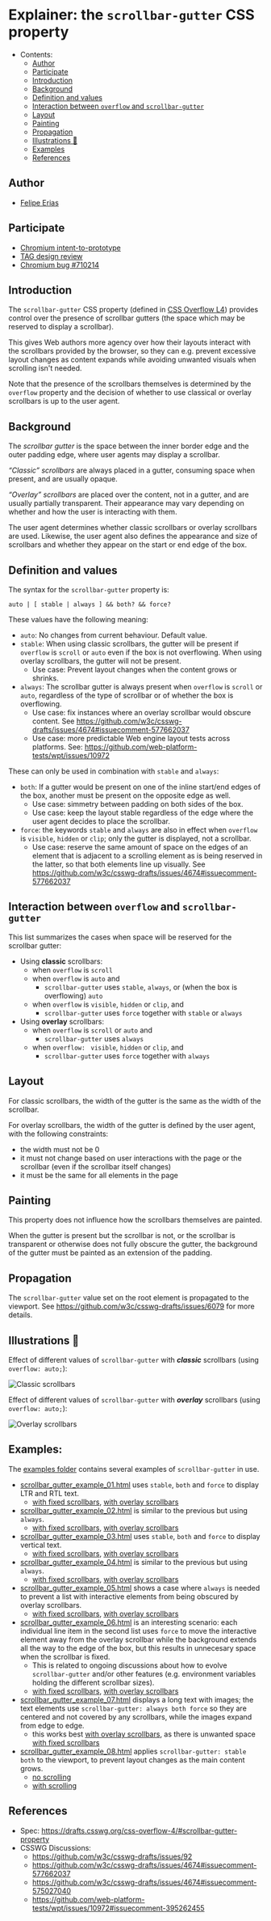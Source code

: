 # Explainer: the `scrollbar-gutter` CSS property

- Contents:
  - [Author](#author)
  - [Participate](#participate)
  - [Introduction](#introduction)
  - [Background](#background)
  - [Definition and values](#definition-and-values)
  - [Interaction between `overflow` and `scrollbar-gutter`](#interaction-between-overflow-and-scrollbar-gutter)
  - [Layout](#layout)
  - [Painting](#painting)
  - [Propagation](#propagation)
  - [Illustrations 🌅](#illustrations-)
  - [Examples](#examples)
  - [References](#references)


## Author

* [Felipe Erias](felipeerias)

## Participate

* [Chromium intent-to-prototype](https://groups.google.com/a/chromium.org/d/msg/blink-dev/GErJ9WbxJrU/F8N2xl1kBgAJ)
* [TAG design review](https://github.com/w3ctag/design-reviews/issues/520)
* [Chromium bug #710214](https://bugs.chromium.org/p/chromium/issues/detail?id=710214)

## Introduction

The `scrollbar-gutter` CSS property (defined in [CSS Overflow L4](https://drafts.csswg.org/css-overflow-4/#scrollbar-gutter-property)) provides control over the presence of scrollbar gutters (the space which may be reserved to display a scrollbar).

This gives Web authors more agency over how their layouts interact with the scrollbars provided by the browser, so they can e.g. prevent excessive layout changes as content expands while avoiding unwanted visuals when scrolling isn't needed.

Note that the presence of the scrollbars themselves is determined by the `overflow` property and the decision of whether to use classical or overlay scrollbars is up to the user agent.

## Background

The *scrollbar gutter* is the space between the inner border edge and the outer padding edge, where user agents may display a scrollbar.

*“Classic” scrollbars* are always placed in a gutter, consuming space when present, and are usually opaque.

*“Overlay” scrollbars* are placed over the content, not in a gutter, and are usually partially transparent. Their appearance may vary depending on whether and how the user is interacting with them.

The user agent determines whether classic scrollbars or overlay scrollbars are used. Likewise, the user agent also defines the appearance and size of scrollbars and whether they appear on the start or end edge of the box.

## Definition and values

The syntax for the `scrollbar-gutter` property is:

```
auto | [ stable | always ] && both? && force?
```

These values have the following meaning:

* `auto`: No changes from current behaviour. Default value.
* `stable`: When using classic scrollbars, the gutter will be present if `overflow` is `scroll` or `auto` even if the box is not overflowing. When using overlay scrollbars, the gutter will not be present.
  * Use case: Prevent layout changes when the content grows or shrinks.
* `always`: The scrollbar gutter is always present when `overflow` is `scroll` or `auto`, regardless of the type of scrollbar or of whether the box is overflowing.
  * Use case: fix instances where an overlay scrollbar would obscure content. See https://github.com/w3c/csswg-drafts/issues/4674#issuecomment-577662037
  * Use case: more predictable Web engine layout tests across platforms. See: https://github.com/web-platform-tests/wpt/issues/10972

These can only be used in combination with `stable` and `always`:

* `both`: If a gutter would be present on one of the inline start/end edges of the box, another must be present on the opposite edge as well.
  * Use case: simmetry between padding on both sides of the box.
  * Use case: keep the layout stable regardless of the edge where the user agent decides to place the scrollbar.
* `force`: the keywords `stable` and `always` are also in effect when `overflow` is `visible`, `hidden` or `clip`; only the gutter is displayed, not a scrollbar.
  * Use case: reserve the same amount of space on the edges of an element that is adjacent to a scrolling element as is being reserved in the latter, so that both elements line up visually. See https://github.com/w3c/csswg-drafts/issues/4674#issuecomment-577662037

## Interaction between `overflow` and `scrollbar-gutter`

This list summarizes the cases when space will be reserved for the scrollbar gutter:

* Using **classic** scrollbars:
  * when `overflow` is `scroll`
  * when `overflow` is `auto` and
    * `scrollbar-gutter` uses `stable`, `always`, or (when the box is overflowing) `auto` 
  * when `overflow` is `visible`, `hidden` or `clip`, and
    * `scrollbar-gutter` uses `force` together with `stable` or `always`
* Using **overlay** scrollbars:
  * when `overflow` is `scroll` or `auto` and
    * `scrollbar-gutter` uses `always`
  * when `overflow: ` `visible`, `hidden` or `clip`, and
    * `scrollbar-gutter` uses `force` together with `always`

## Layout

For classic scrollbars, the width of the gutter is the same as the width of the scrollbar.

For overlay scrollbars, the width of the gutter is defined by the user agent, with the following constraints:

* the width must not be 0
* it must not change based on user interactions with the page or the scrollbar (even if the scrollbar itself changes)
* it must be the same for all elements in the page

## Painting

This property does not influence how the scrollbars themselves are painted.

When the gutter is present but the scrollbar is not, or the scrollbar is transparent or otherwise does not fully obscure the gutter, the background of the gutter must be painted as an extension of the padding.

## Propagation

The `scrollbar-gutter` value set on the root element is propagated to the viewport. See https://github.com/w3c/csswg-drafts/issues/6079 for more details.

## Illustrations 🌅

Effect of different values of `scrollbar-gutter` with ***classic*** scrollbars (using `overflow: auto;`):

![Classic scrollbars](images/classic.png)

Effect of different values of `scrollbar-gutter` with ***overlay*** scrollbars (using `overflow: auto;`):

![Overlay scrollbars](images/overlay.png)

## Examples:

The [examples folder](/examples) contains several examples of `scrollbar-gutter` in use.

* [scrollbar_gutter_example_01.html](examples/scrollbar_gutter_example_01.html) uses `stable`, `both` and `force` to display LTR and RTL text.
  * [with fixed scrollbars](examples/images/example01-fixed-scrollbars.png), [with overlay scrollbars](examples/images/example01-overlay-scrollbars.png)
* [scrollbar_gutter_example_02.html](examples/scrollbar_gutter_example_02.html) is similar to the previous but using `always`.
  * [with fixed scrollbars](examples/images/example02-fixed-scrollbars.png), [with overlay scrollbars](examples/images/example02-overlay-scrollbars.png)
* [scrollbar_gutter_example_03.html](examples/scrollbar_gutter_example_03.html) uses `stable`, `both` and `force` to display vertical text.
  * [with fixed scrollbars](examples/images/example03-fixed-scrollbars.png), [with overlay scrollbars](examples/images/example03-overlay-scrollbars.png)
* [scrollbar_gutter_example_04.html](examples/scrollbar_gutter_example_04.html) is similar to the previous but using `always`.
  * [with fixed scrollbars](examples/images/example04-fixed-scrollbars.png), [with overlay scrollbars](examples/images/example04-overlay-scrollbars.png)
* [scrollbar_gutter_example_05.html](examples/scrollbar_gutter_example_05.html) shows a case where `always` is needed to prevent a list with interactive elements from being obscured by overlay scrollbars.
  * [with fixed scrollbars](examples/images/example05-fixed-scrollbars.png), [with overlay scrollbars](examples/images/example05-overlay-scrollbars.png)
* [scrollbar_gutter_example_06.html](examples/scrollbar_gutter_example_06.html) is an interesting scenario: each individual line item in the second list uses `force` to move the interactive element away from the overlay scrollbar while the background extends all the way to the edge of the box, but this results in unnecesary space when the scrollbar is fixed.
  * This is related to ongoing discussions about how to evolve `scrollbar-gutter` and/or other features (e.g. environment variables holding the different scrollbar sizes).
  * [with fixed scrollbars](examples/images/example06-fixed-scrollbars.png), [with overlay scrollbars](examples/images/example06-overlay-scrollbars.png)
* [scrollbar_gutter_example_07.html](examples/scrollbar_gutter_example_07.html) displays a long text with images; the text elements use `scrollbar-gutter: always both force` so they are centered and not covered by any scrollbars, while the images expand from edge to edge.
  * this works best [with overlay scrollbars](examples/images/example07-overlay-scrollbars.png), as there is unwanted space [with fixed scrollbars](examples/images/example07-fixed-scrollbars.png)
* [scrollbar_gutter_example_08.html](examples/scrollbar_gutter_example_08.html) applies `scrollbar-gutter: stable both` to the viewport, to prevent layout changes as the main content grows.
  * [no scrolling](examples/images/example08-fixed-noscrolling.png)
  * [with scrolling](examples/images/example08-fixed-scrolling.png)



## References

* Spec: https://drafts.csswg.org/css-overflow-4/#scrollbar-gutter-property
* CSSWG Discussions:
  * https://github.com/w3c/csswg-drafts/issues/92
  * https://github.com/w3c/csswg-drafts/issues/4674#issuecomment-577662037
  * https://github.com/w3c/csswg-drafts/issues/4674#issuecomment-575027040
  * https://github.com/web-platform-tests/wpt/issues/10972#issuecomment-395262455
  

